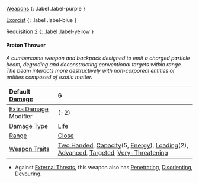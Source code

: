 [Weapons](Game/Weapons-List)
{: .label .label-purple }

[Exorcist](Game/Blocks/Exorcist)
{: .label .label-blue }

[Requisition 2](Game/Deployment#Requisition)
{: .label .label-yellow }

#### Proton Thrower

_A cumbersome weapon and backpack designed to emit a charged particle beam, degrading and deconstructing conventional targets within range. The beam interacts more destructively with non-corporeal entities or entities composed of exotic matter._

| Default [Damage](Core/Weapons#Damage)                     | 6                                                                                                                                                                                                                                                                                                        |
| :-------------------------------------------------------- | :------------------------------------------------------------------------------------------------------------------------------------------------------------------------------------------------------------------------------------------------------------------------------------------------------- |
| [Extra Damage](Game/Core/Attacks#Extra%20Damage) Modifier | (-2)                                                                                                                                                                                                                                                                                                     |
| [Damage Type](Core/Weapons#Damage%20Type)                 | [Life](Game/Core/Injury#Life)                                                                                                                                                                                                                                                                            |
| [Range](Core/Weapons#Range)                               | [Close](Game/Core/Movement#Close)                                                                                                                                                                                                                                                                        |
| [Weapon Traits](Core/Weapon-Traits)                       | [Two Handed](Game/Core/Blocks/Two-Handed), [Capacity](Game/Core/Blocks/Capacity)(5, [Energy](Game/Munition-Details#Energy)), [Loading](Game/Core/Blocks/Loading)(2), [Advanced](Game/Core/Blocks/Advanced), [Targeted](Game/Core/Blocks/Targeted), [Very-Threatening](Game/Core/Blocks/Very-Threatening) |

- Against [External Threats](Game/Hostile-Groups#External%20Threats), this weapon also has [Penetrating](Game/Core/Blocks/Penetrating), [Disorienting](Game/Core/Blocks/Disorienting), [Devouring](Game/Core/Blocks/Devouring).
